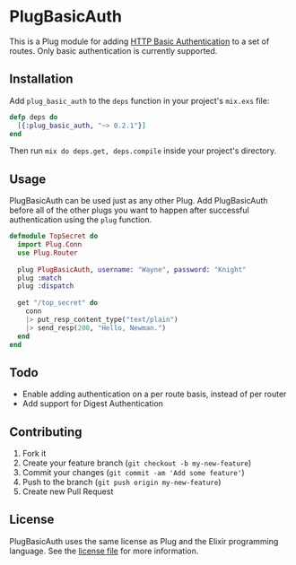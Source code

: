 # PlugBasicAuth

This is a Plug module for adding [HTTP Basic Authentication](http://tools.ietf.org/html/rfc2617) to a set of routes. Only basic authentication is currently supported.

## Installation

Add `plug_basic_auth` to the `deps` function in your project's `mix.exs` file:

```elixir
defp deps do
  [{:plug_basic_auth, "~> 0.2.1"}]
end
```
	
Then run `mix do deps.get, deps.compile` inside your project's directory.

## Usage

PlugBasicAuth can be used just as any other Plug. Add PlugBasicAuth before all of the other plugs you want to happen after successful authentication using the `plug` function.

```elixir
defmodule TopSecret do
  import Plug.Conn
  use Plug.Router
  
  plug PlugBasicAuth, username: "Wayne", password: "Knight"
  plug :match
  plug :dispatch
  
  get "/top_secret" do
    conn
    |> put_resp_content_type("text/plain")
    |> send_resp(200, "Hello, Newman.")
  end
end
```

## Todo

* Enable adding authentication on a per route basis, instead of per router
* Add support for Digest Authentication

## Contributing

1. Fork it
2. Create your feature branch (`git checkout -b my-new-feature`)
3. Commit your changes (`git commit -am 'Add some feature'`)
4. Push to the branch (`git push origin my-new-feature`)
5. Create new Pull Request

## License

PlugBasicAuth uses the same license as Plug and the Elixir programming language. See the [license file](https://raw.githubusercontent.com/rbishop/plug_basic_auth/master/LICENSE) for more information.
